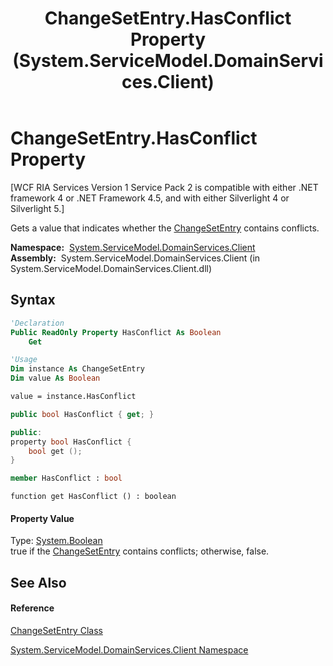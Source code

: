 ﻿---
title: ChangeSetEntry.HasConflict Property  (System.ServiceModel.DomainServices.Client)
TOCTitle: HasConflict Property
ms:assetid: P:System.ServiceModel.DomainServices.Client.ChangeSetEntry.HasConflict
ms:mtpsurl: https://msdn.microsoft.com/en-us/library/system.servicemodel.domainservices.client.changesetentry.hasconflict(v=VS.91)
ms:contentKeyID: 28755095
ms.date: 01/27/2012
mtps_version: v=VS.91
f1_keywords:
- System.ServiceModel.DomainServices.Client.ChangeSetEntry.HasConflict
- System.ServiceModel.DomainServices.Client.ChangeSetEntry.get_HasConflict
dev_langs:
- CSharp
- JScript
- VB
- FSharp
- c++
api_location:
- System.ServiceModel.DomainServices.Client.dll
api_name:
- System.ServiceModel.DomainServices.Client.ChangeSetEntry.get_HasConflict
- System.ServiceModel.DomainServices.Client.ChangeSetEntry.HasConflict
api_type:
- Managed
topic_type:
- apiref
- kbSyntax
product_family_name: VS
ROBOTS: INDEX,FOLLOW
---

# ChangeSetEntry.HasConflict Property

\[WCF RIA Services Version 1 Service Pack 2 is compatible with either .NET framework 4 or .NET Framework 4.5, and with either Silverlight 4 or Silverlight 5.\]

Gets a value that indicates whether the [ChangeSetEntry](ff422693\(v=vs.91\).md) contains conflicts.

**Namespace:**  [System.ServiceModel.DomainServices.Client](ff422479\(v=vs.91\).md)  
**Assembly:**  System.ServiceModel.DomainServices.Client (in System.ServiceModel.DomainServices.Client.dll)

## Syntax

``` vb
'Declaration
Public ReadOnly Property HasConflict As Boolean
    Get
```

``` vb
'Usage
Dim instance As ChangeSetEntry
Dim value As Boolean

value = instance.HasConflict
```

``` csharp
public bool HasConflict { get; }
```

``` c++
public:
property bool HasConflict {
    bool get ();
}
```

``` fsharp
member HasConflict : bool
```

``` jscript
function get HasConflict () : boolean
```

#### Property Value

Type: [System.Boolean](https://msdn.microsoft.com/en-us/library/a28wyd50)  
true if the [ChangeSetEntry](ff422693\(v=vs.91\).md) contains conflicts; otherwise, false.  

## See Also

#### Reference

[ChangeSetEntry Class](ff422693\(v=vs.91\).md)

[System.ServiceModel.DomainServices.Client Namespace](ff422479\(v=vs.91\).md)

